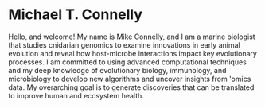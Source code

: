 # Michael T. Connelly

Hello, and welcome! My name is Mike Connelly, and I am a marine biologist that studies cnidarian genomics to examine innovations in early animal evolution and  reveal how host-microbe interactions impact key evolutionary processes. I am committed to using advanced computational techniques and my deep knowledge of evolutionary biology, immunology, and microbiology to develop new algorithms and uncover insights from 'omics data. My overarching goal is to generate discoveries that can be translated to improve human and ecosystem health. 
